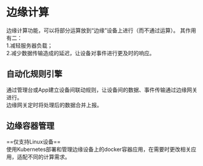 # 边缘计算  
边缘计算功能，可以将部分运算放到“边缘”设备上进行（而不通过运算）。
其作用有二：  
1.减轻服务器负载；  
2.减少数据传输造成的延迟，让设备对事件进行更及时的响应。  

## 自动化规则引擎  
通过管理台或App建立设备间联动规则，让设备间的数据、事件传输通过边缘网关进行。  
边缘网关定时将处理后的数据合并上报。  

## 边缘容器管理  
==仅支持Linux设备==  
使用Kubernetes部署和管理边缘设备上的docker容器应用，在需要时更改相关应用，适配不同的计算需求。  

